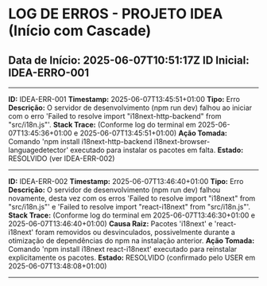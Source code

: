 # LOG DE ERROS - PROJETO IDEA (Início com Cascade)
**Data de Início:** 2025-06-07T10:51:17Z
**ID Inicial:** IDEA-ERRO-001
---

---
**ID:** IDEA-ERR-001
**Timestamp:** 2025-06-07T13:45:51+01:00
**Tipo:** Erro
**Descrição:** O servidor de desenvolvimento (npm run dev) falhou ao iniciar com o erro 'Failed to resolve import "i18next-http-backend" from "src/i18n.js"'.
**Stack Trace:** (Conforme log do terminal em 2025-06-07T13:45:36+01:00 e 2025-06-07T13:45:51+01:00)
**Ação Tomada:** Comando 'npm install i18next-http-backend i18next-browser-languagedetector' executado para instalar os pacotes em falta.
**Estado:** RESOLVIDO (ver IDEA-ERR-002)

---
**ID:** IDEA-ERR-002
**Timestamp:** 2025-06-07T13:46:40+01:00
**Tipo:** Erro
**Descrição:** O servidor de desenvolvimento (npm run dev) falhou novamente, desta vez com os erros 'Failed to resolve import "i18next" from "src/i18n.js"' e 'Failed to resolve import "react-i18next" from "src/i18n.js"'.
**Stack Trace:** (Conforme log do terminal em 2025-06-07T13:46:30+01:00 e 2025-06-07T13:46:40+01:00)
**Causa Raiz:** Pacotes 'i18next' e 'react-i18next' foram removidos ou desvinculados, possivelmente durante a otimização de dependências do npm na instalação anterior.
**Ação Tomada:** Comando 'npm install i18next react-i18next' executado para reinstalar explicitamente os pacotes.
**Estado:** RESOLVIDO (confirmado pelo USER em 2025-06-07T13:48:08+01:00)

---
